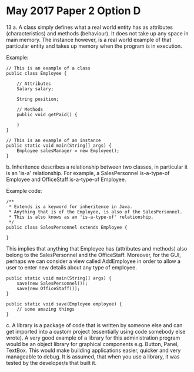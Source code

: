 # May 2017 Paper 2 Option D

13 a. A class simply defines what a real world entity has as attributes (characteristics) and methods (behaviour). It does not take up any space in main memory. The instance however, is a real world example of that particular entity and takes up memory when the program is in execution.

Example:

```
// This is an example of a class
public class Employee {
    
    // Attributes
    Salary salary;

    String position;
    
    // Methods
    public void getPaid() {
        
    }
}

// This is an example of an instance
public static void main(String[] args) {
    Employee salesManager = new Employee();
}
```

b. Inheritence describes a relationship between two classes, in particular it is an 'is-a' relationship. For example, a SalesPersonnel is-a-type-of Employee and OfficeStaff is-a-type-of Employee. 

Example code:
```
/**
 * Extends is a keyword for inheritence in Java.
 * Anything that is of the Employee, is also of the SalesPersonnel.
 * This is also knows as an 'is-a-type-of' relationship.
 */
public class SalesPersonnel extends Employee {
    
}
```

This implies that anything that Employee has (attributes and methods) also belong to the SalesPersonnel and the OfficeStaff. Moreover, for the GUI, perhaps we can consider a view called AddEmployee in order to allow a user to enter new details about any type of employee.

```
public static void main(String[] args) {
    save(new SalesPersonnel());
    save(new OfficeStaff());
}

public static void save(Employee employee) {
    // some amazing things
}
```

c. A library is a package of code that is written by someone else and can get imported into a custom project (essentially using code somebody else wrote). A very good example of a library for this administration program would be an object library for graphical components e.g. Button, Panel, TextBox. This would make building applications easier, quicker and very manageable to debug. It is assumed, that when you use a library, it was tested by the developer/s that built it.